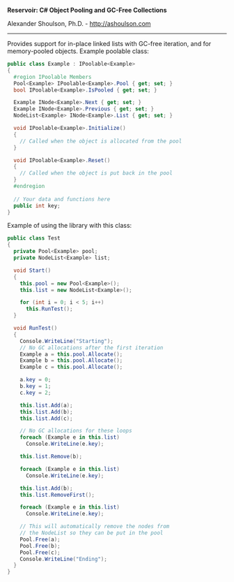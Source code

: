 **Reservoir: C# Object Pooling and GC-Free Collections**

Alexander Shoulson, Ph.D. - http://ashoulson.com

---

Provides support for in-place linked lists with GC-free iteration, and for memory-pooled objects. Example poolable class:

```c#
public class Example : IPoolable<Example>
{
  #region IPoolable Members
  Pool<Example> IPoolable<Example>.Pool { get; set; }
  bool IPoolable<Example>.IsPooled { get; set; }

  Example INode<Example>.Next { get; set; }
  Example INode<Example>.Previous { get; set; }
  NodeList<Example> INode<Example>.List { get; set; }

  void IPoolable<Example>.Initialize()
  {
    // Called when the object is allocated from the pool
  }

  void IPoolable<Example>.Reset()
  {
    // Called when the object is put back in the pool
  }
  #endregion
  
  // Your data and functions here
  public int key;
}
```

Example of using the library with this class:

```c#
public class Test
{
  private Pool<Example> pool;
  private NodeList<Example> list;

  void Start()
  {
    this.pool = new Pool<Example>();
    this.list = new NodeList<Example>();

    for (int i = 0; i < 5; i++)
      this.RunTest();
  }

  void RunTest()
  {
    Console.WriteLine("Starting");
	// No GC allocations after the first iteration
    Example a = this.pool.Allocate();
    Example b = this.pool.Allocate();
    Example c = this.pool.Allocate();

    a.key = 0;
    b.key = 1;
    c.key = 2;

    this.list.Add(a);
    this.list.Add(b);
    this.list.Add(c);

	// No GC allocations for these loops
    foreach (Example e in this.list)
      Console.WriteLine(e.key);

    this.list.Remove(b);

    foreach (Example e in this.list)
      Console.WriteLine(e.key);

    this.list.Add(b);
    this.list.RemoveFirst();

    foreach (Example e in this.list)
      Console.WriteLine(e.key);

	// This will automatically remove the nodes from
	// the NodeList so they can be put in the pool
    Pool.Free(a);
    Pool.Free(b);
    Pool.Free(c);
    Console.WriteLine("Ending");
  }
}
```